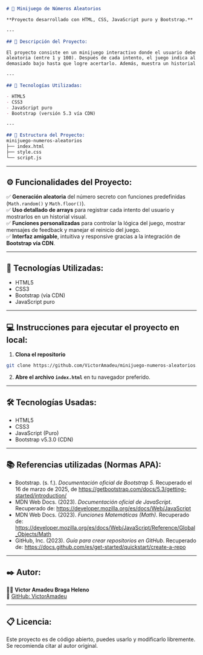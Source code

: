 ```markdown
# 🎲 Minijuego de Números Aleatorios

**Proyecto desarrollado con HTML, CSS, JavaScript puro y Bootstrap.**

---

## 📌 Descripción del Proyecto:

El proyecto consiste en un minijuego interactivo donde el usuario debe adivinar un número secreto generado de forma 
aleatoria (entre 1 y 100). Después de cada intento, el juego indica al jugador si su número es demasiado alto o 
demasiado bajo hasta que logre acertarlo. Además, muestra un historial de los intentos realizados.

---

## 🚀 Tecnologías Utilizadas:

- HTML5
- CSS3
- JavaScript puro
- Bootstrap (versión 5.3 vía CDN)

---

## 📂 Estructura del Proyecto:
minijuego-numeros-aleatorios
├── index.html
├── style.css
└── script.js
```

---

## ⚙️ **Funcionalidades del Proyecto**:

✅ **Generación aleatoria** del número secreto con funciones predefinidas (`Math.random()` y `Math.floor()`).  
✅ **Uso detallado de arrays** para registrar cada intento del usuario y mostrarlos en un historial visual.  
✅ **Funciones personalizadas** para controlar la lógica del juego, mostrar mensajes de feedback y manejar el reinicio del juego.  
✅ **Interfaz amigable**, intuitiva y responsive gracias a la integración de **Bootstrap vía CDN**.

---

## 🚀 **Tecnologías Utilizadas**:

- HTML5
- CSS3
- Bootstrap (vía CDN)
- JavaScript puro

---

## 💻 **Instrucciones para ejecutar el proyecto en local**:

1. **Clona el repositorio**  
```bash
git clone https://github.com/VictorAmadeu/minijuego-numeros-aleatorios.git
```

2. **Abre el archivo `index.html`** en tu navegador preferido.

---

## 🛠️ **Tecnologías Usadas**:

- HTML5  
- CSS3  
- JavaScript (Puro)  
- Bootstrap v5.3.0 (CDN)

---

## 📚 **Referencias utilizadas** (Normas APA):

- Bootstrap. (s. f.). *Documentación oficial de Bootstrap 5.* Recuperado el 16 de marzo de 2025, de https://getbootstrap.com/docs/5.3/getting-started/introduction/
- MDN Web Docs. (2023). *Documentación oficial de JavaScript*. Recuperado de: https://developer.mozilla.org/es/docs/Web/JavaScript
- MDN Web Docs. (2023). *Funciones Matemáticas (Math)*. Recuperado de: https://developer.mozilla.org/es/docs/Web/JavaScript/Reference/Global_Objects/Math
- GitHub, Inc. (2023). *Guía para crear repositorios en GitHub*. Recuperado de: https://docs.github.com/es/get-started/quickstart/create-a-repo

---

## ✒️ **Autor**:

👨‍💻 **Victor Amadeu Braga Heleno**  
📌 [GitHub: VictorAmadeu](https://github.com/VictorAmadeu)

---

## 📋 **Licencia**:

Este proyecto es de código abierto, puedes usarlo y modificarlo libremente. Se recomienda citar al autor original.
